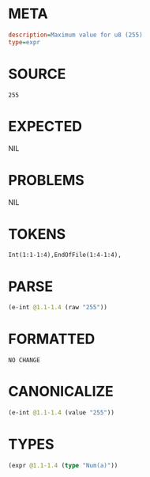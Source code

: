 # META
~~~ini
description=Maximum value for u8 (255)
type=expr
~~~
# SOURCE
~~~roc
255
~~~
# EXPECTED
NIL
# PROBLEMS
NIL
# TOKENS
~~~zig
Int(1:1-1:4),EndOfFile(1:4-1:4),
~~~
# PARSE
~~~clojure
(e-int @1.1-1.4 (raw "255"))
~~~
# FORMATTED
~~~roc
NO CHANGE
~~~
# CANONICALIZE
~~~clojure
(e-int @1.1-1.4 (value "255"))
~~~
# TYPES
~~~clojure
(expr @1.1-1.4 (type "Num(a)"))
~~~
